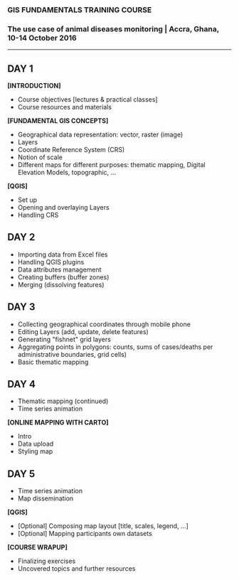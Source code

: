 ### **GIS FUNDAMENTALS TRAINING COURSE**
### **The use case of animal diseases monitoring | Accra, Ghana, 10-14 October 2016**
___

## **DAY 1**
**[INTRODUCTION]**
  * Course objectives [lectures & practical classes]
  * Course resources and materials

**[FUNDAMENTAL GIS CONCEPTS]**
  * Geographical data representation: vector, raster (image)
  * Layers
  * Coordinate Reference System (CRS)
  * Notion of scale
  * Different maps for different purposes: thematic mapping, Digital Elevation Models, topographic, ...

**[QGIS]**
  * Set up
  * Opening and overlaying Layers
  * Handling CRS

## **DAY 2**
  * Importing data from Excel files
  * Handling QGIS plugins
  * Data attributes management
  * Creating buffers (buffer zones)
  * Merging (dissolving features)

## **DAY 3**
  * Collecting geographical coordinates through mobile phone
  * Editing Layers (add, update, delete features)
  * Generating "fishnet" grid layers
  * Aggregating points in polygons: counts, sums of cases/deaths per administrative boundaries, grid cells)
  * Basic thematic mapping

## **DAY 4**
  * Thematic mapping (continued)
  * Time series animation

**[ONLINE MAPPING WITH CARTO]**
  * Intro
  * Data upload
  * Styling map

## **DAY 5**
  * Time series animation
  * Map dissemination

**[QGIS]**
  * [Optional] Composing map layout [title, scales, legend, ...]
  * [Optional] Mapping participants own datasets

**[COURSE WRAPUP]**
  * Finalizing exercises
  * Uncovered topics and further resources
